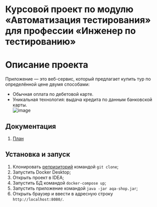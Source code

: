 # Курсовой проект по модулю «Автоматизация тестирования» для профессии «Инженер по тестированию»

# Описание проекта

Приложение — это веб-сервис, который предлагает купить тур по определённой цене двумя способами:

- Обычная оплата по дебетовой карте.  
- Уникальная технология: выдача кредита по данным банковской карты.  
![image](https://github.com/NikitkaGordeev/CourseProject/assets/130284238/7c2745b6-3b40-4311-accd-2231a8077c76)


## Документация

1. [План](https://github.com/NikitkaGordeev/CourseProject/blob/main/docs/Plan.md)


## Установка и запуск
1. Клонировать [репризиторий](https://github.com/NikitkaGordeev/CourseProject) командой `git clone`;
2. Запустить Docker Desktop;
3. Открыть проект в IDEA;
4. Запустить БД командой `docker-compose up`;
5. Запустить приложение командой `java -jar aqa-shop.jar`;
6. Открыть браузер и ввести в адресную строку `http://localhost:8080/`.             


